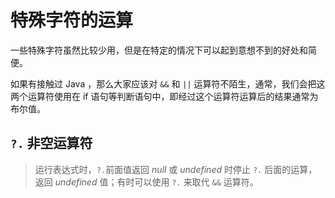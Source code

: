 # 特殊字符的运算

一些特殊字符虽然比较少用，但是在特定的情况下可以起到意想不到的好处和简便。

如果有接触过 Java ，那么大家应该对 `&&` 和 `||` 运算符不陌生，通常，我们会把这两个运算符使用在 if 语句等判断语句中，即经过这个运算符运算后的结果通常为布尔值。

## `?.` 非空运算符

> 运行表达式时，`?.`前面值返回 *null* 或 *undefined* 时停止 `?.` 后面的运算，返回 *undefined* 值；有时可以使用 `?.` 来取代 `&&` 运算符。
